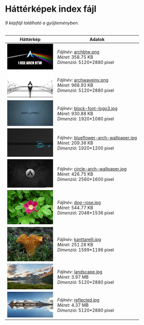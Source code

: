 # Háttérképek index fájl

###### 9 képfájl található a gyűjteményben.

Háttérkép|Adatok
---------|------
<img src="./.thumbs/t@archbtw.png" width="150px" height="auto" alt="archbtw.png" />|*Fájlnév:* <a href="./archbtw.png">archbtw.png</a><br/>*Méret:* 358.75 KB<br/>*Dimenzió:* 5120*2880 pixel
<img src="./.thumbs/t@archwaveinv.png" width="150px" height="auto" alt="archwaveinv.png" />|*Fájlnév:* <a href="./archwaveinv.png">archwaveinv.png</a><br/>*Méret:* 968.93 KB<br/>*Dimenzió:* 5120*2880 pixel
<img src="./.thumbs/t@block-font-logo3.jpg" width="150px" height="auto" alt="block-font-logo3.jpg" />|*Fájlnév:* <a href="./block-font-logo3.jpg">block-font-logo3.jpg</a><br/>*Méret:* 930.88 KB<br/>*Dimenzió:* 1920*1080 pixel
<img src="./.thumbs/t@blueflower-arch-wallpaper.jpg" width="150px" height="auto" alt="blueflower-arch-wallpaper.jpg" />|*Fájlnév:* <a href="./blueflower-arch-wallpaper.jpg">blueflower-arch-wallpaper.jpg</a><br/>*Méret:* 209.38 KB<br/>*Dimenzió:* 1920*1200 pixel
<img src="./.thumbs/t@circle-arch-wallpaper.jpg" width="150px" height="auto" alt="circle-arch-wallpaper.jpg" />|*Fájlnév:* <a href="./circle-arch-wallpaper.jpg">circle-arch-wallpaper.jpg</a><br/>*Méret:* 426.75 KB<br/>*Dimenzió:* 2560*1600 pixel
<img src="./.thumbs/t@dog-rose.jpg" width="150px" height="auto" alt="dog-rose.jpg" />|*Fájlnév:* <a href="./dog-rose.jpg">dog-rose.jpg</a><br/>*Méret:* 544.77 KB<br/>*Dimenzió:* 2048*1536 pixel
<img src="./.thumbs/t@kanttarelli.jpg" width="150px" height="auto" alt="kanttarelli.jpg" />|*Fájlnév:* <a href="./kanttarelli.jpg">kanttarelli.jpg</a><br/>*Méret:* 251.28 KB<br/>*Dimenzió:* 1599*1196 pixel
<img src="./.thumbs/t@landscape.jpg" width="150px" height="auto" alt="landscape.jpg" />|*Fájlnév:* <a href="./landscape.jpg">landscape.jpg</a><br/>*Méret:* 3.97 MB<br/>*Dimenzió:* 5120*2880 pixel
<img src="./.thumbs/t@reflected.jpg" width="150px" height="auto" alt="reflected.jpg" />|*Fájlnév:* <a href="./reflected.jpg">reflected.jpg</a><br/>*Méret:* 4.37 MB<br/>*Dimenzió:* 5120*2880 pixel
